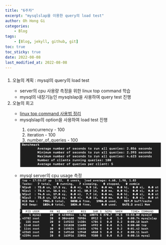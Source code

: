 ```yaml
---
title: "6주차"
excerpt: "mysqlslap을 이용한 query의 load test"
author: Oh Hong Gi
categories:
    - Blog
tags:
    - [Blog, jekyll, github, git]
toc: true
toc_sticky: true
date: 2022-08-08
last_modified_at: 2022-08-08
---
```

<html>
    <body>
        <div style="text-align: left">
            <h3>
                <p></p>
            </h3>
                <ol start="1">
                    <li>오늘의 계획 : mysql의 query의 load test</li>
                        <ul>
                            <li> server의 cpu 사용량 측정을 위한 linux top command 학습 </li>
                            <li> mysql의 내장기능인 mysqlslap을 사용하여 query test 진행</li>
                        </ul>
                    <li>오늘의 회고</li>
                        <ul>
                            <li>
                            <a href="https://daffodil-mahogany-6f4.notion.site/Top-linux-command-657caae4af8e4fecb81a31d67eae78ce"> 
                             linux top command 사용법 정리</a>
                            </li>
                            <li> mysqlslap의 option을 사용하여 load test 진행 </li>
                            <ol>
                                <li> concurrency - 100 </li>
                                <li> iteration - 100 </li>
                                <li> number_of_queries - 100 </li>
                            </ol>
                            <img src = "/assets/images/2022-summer/week6/query_test_result.png">
                            <p></p>
                            <li> mysql server의 cpu usage 측정 </li>
                            <img src = "/assets/images/2022-summer/week6/cpu_usage.png">
                        </ul>
                </ol>
        </div>
    </body>
</html>
